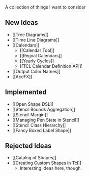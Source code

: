 A collection of things I want to consider

## New Ideas

- [[Tree Diagrams]]
- [[Time Line Diagrams]]
- [[Calendars]]
    - [[Calendar Tool]]
    - [[Regnal Calendars]]
    - [[Yearly Cycles]]
    - [[TCL Calendar Definition API]]
- [[Output Color Names]]
- [[AceFX]]

## Implemented

- [[Open Shape DSL]]
- [[Stencil Bounds Aggregation]]
- [[Stencil Margin]]
- [[Managing Pen State in Stencil]]
- [[Stencil Class Hierarchy]]
- [[Fancy Boxed Label Shape]]

## Rejected Ideas

- [[Catalog of Shapes]]
- [[Creating Custom Shapes in Tcl]]
    - Interesting ideas here, though.

